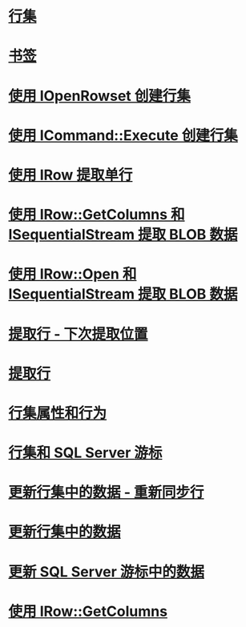 # [行集](rowsets.md)

# [书签](bookmarks.md)
# [使用 IOpenRowset 创建行集](creating-a-rowset-with-iopenrowset.md)
# [使用 ICommand::Execute 创建行集](creating-rowsets-with-icommand-execute.md)
# [使用 IRow 提取单行](fetching-a-single-row-with-irow.md)
# [使用 IRow::GetColumns 和 ISequentialStream 提取 BLOB 数据](fetching-blob-data-using-irow-getcolumns-and-isequentialstream.md)
# [使用 IRow::Open 和 ISequentialStream 提取 BLOB 数据](fetching-blob-data-using-irow-open-and-isequentialstream.md)
# [提取行 - 下次提取位置](fetching-rows-next-fetch-position.md)
# [提取行](fetching-rows.md)
# [行集属性和行为](rowset-properties-and-behaviors.md)
# [行集和 SQL Server 游标](rowsets-and-sql-server-cursors.md)
# [更新行集中的数据 - 重新同步行](updating-data-in-rowsets-resynchronizing-rows.md)
# [更新行集中的数据](updating-data-in-rowsets.md)
# [更新 SQL Server 游标中的数据](updating-data-in-sql-server-cursors.md)
# [使用 IRow::GetColumns](using-irow-getcolumns.md)
